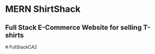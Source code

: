 # MERN ShirtShack

## Full Stack E-Commerce Website for selling T-shirts
#   F u l l S t a c k C A 2  
 